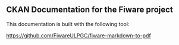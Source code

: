 ## CKAN Documentation for the Fiware project

This documentation is built with the following tool:

https://github.com/FiwareULPGC/fiware-markdown-to-pdf
